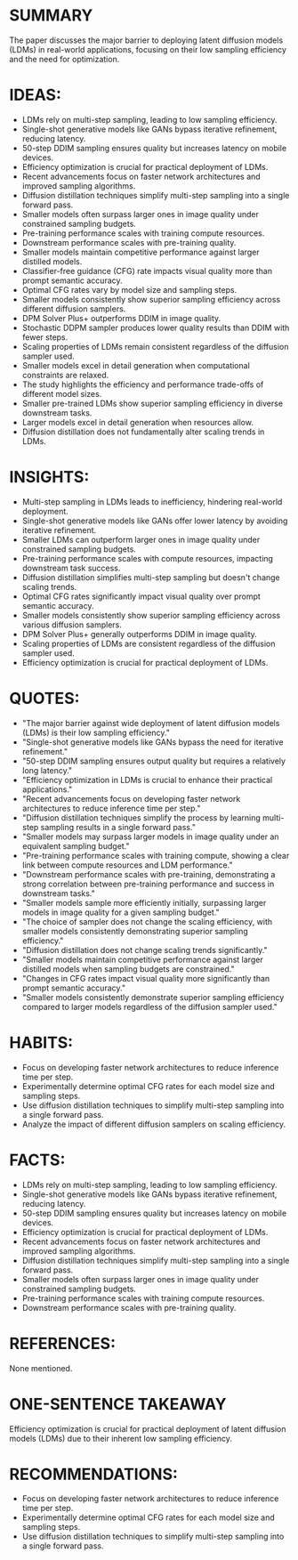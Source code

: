 # SUMMARY
The paper discusses the major barrier to deploying latent diffusion models (LDMs) in real-world applications, focusing on their low sampling efficiency and the need for optimization.

# IDEAS:
- LDMs rely on multi-step sampling, leading to low sampling efficiency.
- Single-shot generative models like GANs bypass iterative refinement, reducing latency.
- 50-step DDIM sampling ensures quality but increases latency on mobile devices.
- Efficiency optimization is crucial for practical deployment of LDMs.
- Recent advancements focus on faster network architectures and improved sampling algorithms.
- Diffusion distillation techniques simplify multi-step sampling into a single forward pass.
- Smaller models often surpass larger ones in image quality under constrained sampling budgets.
- Pre-training performance scales with training compute resources.
- Downstream performance scales with pre-training quality.
- Smaller models maintain competitive performance against larger distilled models.
- Classifier-free guidance (CFG) rate impacts visual quality more than prompt semantic accuracy.
- Optimal CFG rates vary by model size and sampling steps.
- Smaller models consistently show superior sampling efficiency across different diffusion samplers.
- DPM Solver Plus+ outperforms DDIM in image quality.
- Stochastic DDPM sampler produces lower quality results than DDIM with fewer steps.
- Scaling properties of LDMs remain consistent regardless of the diffusion sampler used.
- Smaller models excel in detail generation when computational constraints are relaxed.
- The study highlights the efficiency and performance trade-offs of different model sizes.
- Smaller pre-trained LDMs show superior sampling efficiency in diverse downstream tasks.
- Larger models excel in detail generation when resources allow.
- Diffusion distillation does not fundamentally alter scaling trends in LDMs.

# INSIGHTS:
- Multi-step sampling in LDMs leads to inefficiency, hindering real-world deployment.
- Single-shot generative models like GANs offer lower latency by avoiding iterative refinement.
- Smaller LDMs can outperform larger ones in image quality under constrained sampling budgets.
- Pre-training performance scales with compute resources, impacting downstream task success.
- Diffusion distillation simplifies multi-step sampling but doesn't change scaling trends.
- Optimal CFG rates significantly impact visual quality over prompt semantic accuracy.
- Smaller models consistently show superior sampling efficiency across various diffusion samplers.
- DPM Solver Plus+ generally outperforms DDIM in image quality.
- Scaling properties of LDMs are consistent regardless of the diffusion sampler used.
- Efficiency optimization is crucial for practical deployment of LDMs.

# QUOTES:
- "The major barrier against wide deployment of latent diffusion models (LDMs) is their low sampling efficiency."
- "Single-shot generative models like GANs bypass the need for iterative refinement."
- "50-step DDIM sampling ensures output quality but requires a relatively long latency."
- "Efficiency optimization in LDMs is crucial to enhance their practical applications."
- "Recent advancements focus on developing faster network architectures to reduce inference time per step."
- "Diffusion distillation techniques simplify the process by learning multi-step sampling results in a single forward pass."
- "Smaller models may surpass larger models in image quality under an equivalent sampling budget."
- "Pre-training performance scales with training compute, showing a clear link between compute resources and LDM performance."
- "Downstream performance scales with pre-training, demonstrating a strong correlation between pre-training performance and success in downstream tasks."
- "Smaller models sample more efficiently initially, surpassing larger models in image quality for a given sampling budget."
- "The choice of sampler does not change the scaling efficiency, with smaller models consistently demonstrating superior sampling efficiency."
- "Diffusion distillation does not change scaling trends significantly."
- "Smaller models maintain competitive performance against larger distilled models when sampling budgets are constrained."
- "Changes in CFG rates impact visual quality more significantly than prompt semantic accuracy."
- "Smaller models consistently demonstrate superior sampling efficiency compared to larger models regardless of the diffusion sampler used."

# HABITS:
- Focus on developing faster network architectures to reduce inference time per step.
- Experimentally determine optimal CFG rates for each model size and sampling steps.
- Use diffusion distillation techniques to simplify multi-step sampling into a single forward pass.
- Analyze the impact of different diffusion samplers on scaling efficiency.

# FACTS:
- LDMs rely on multi-step sampling, leading to low sampling efficiency.
- Single-shot generative models like GANs bypass iterative refinement, reducing latency.
- 50-step DDIM sampling ensures quality but increases latency on mobile devices.
- Efficiency optimization is crucial for practical deployment of LDMs.
- Recent advancements focus on faster network architectures and improved sampling algorithms.
- Diffusion distillation techniques simplify multi-step sampling into a single forward pass.
- Smaller models often surpass larger ones in image quality under constrained sampling budgets.
- Pre-training performance scales with training compute resources.
- Downstream performance scales with pre-training quality.

# REFERENCES:
None mentioned.

# ONE-SENTENCE TAKEAWAY
Efficiency optimization is crucial for practical deployment of latent diffusion models (LDMs) due to their inherent low sampling efficiency.

# RECOMMENDATIONS:
- Focus on developing faster network architectures to reduce inference time per step.
- Experimentally determine optimal CFG rates for each model size and sampling steps.
- Use diffusion distillation techniques to simplify multi-step sampling into a single forward pass.
